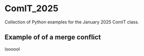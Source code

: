 # ComIT_2025
Collection of Python examples for the January 2025 ComIT class.

## Example of of a merge conflict
loooool
